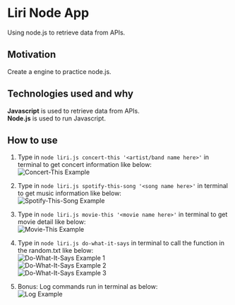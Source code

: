 # Liri Node App
Using node.js to retrieve data from APIs.

## Motivation
Create a engine to practice node.js.

## Technologies used and why
**Javascript** is used to retrieve data from APIs.  
**Node.js** is used to run Javascript.

## How to use
1. Type in `node liri.js concert-this '<artist/band name here>'` in terminal to get concert information like below:  
    ![Concert-This Example](https://github.com/peiyuwu9/Liri-node-App/blob/master/images/concert-this-example.png)


2. Type in `node liri.js spotify-this-song '<song name here>'` in terminal to get music information like below:  
    ![Spotify-This-Song Example](https://github.com/peiyuwu9/Liri-node-App/blob/master/images/spotify-this-song-example.png)

3. Type in `node liri.js movie-this '<movie name here>'` in terminal to get movie detail like below:  
    ![Movie-This Example](https://github.com/peiyuwu9/Liri-node-App/blob/master/images/moive-this-example.png)

4. Type in `node liri.js do-what-it-says` in terminal to call the function in the random.txt like below:  
    ![Do-What-It-Says Example 1](https://github.com/peiyuwu9/Liri-node-App/blob/master/images/do-what-it-says-1.png)  
    ![Do-What-It-Says Example 2](https://github.com/peiyuwu9/Liri-node-App/blob/master/images/do-what-it-says-2.png)  
    ![Do-What-It-Says Example 3](https://github.com/peiyuwu9/Liri-node-App/blob/master/images/do-what-it-says-3.png)

5. Bonus: Log commands run in terminal as below:   
    ![Log Example](https://github.com/peiyuwu9/Liri-node-App/blob/master/images/log-example.png)


